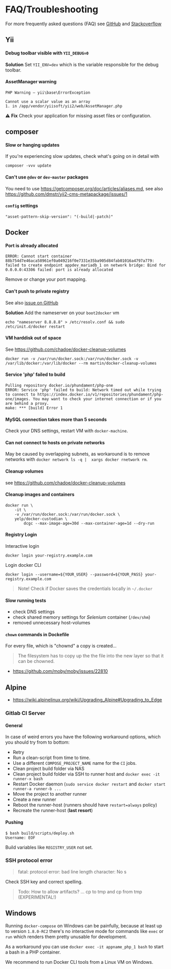 FAQ/Troubleshooting
===============

For more frequently asked questions (FAQ) see [GitHub](https://github.com/dmstr/docker-phd5-app/issues) and [Stackoverflow](http://stackoverflow.com/questions/tagged/phundament)

Yii
---

#### Debug toolbar visible with `YII_DEBUG=0`

**Solution** Set `YII_ENV=dev` which is the variable responsible for the debug toolbar.

#### AssetManager warning

```
PHP Warning – yii\base\ErrorException

Cannot use a scalar value as an array
1. in /app/vendor/yiisoft/yii2/web/AssetManager.php
```
:warning:
**Fix** Check your application for missing asset files or configuration.

## composer

#### Slow or hanging updates

If you're experiencing slow updates, check what's going on in detail with

    composer -vvv update

#### Can't use `@dev` or `dev-master` packages

You need to use https://getcomposer.org/doc/articles/aliases.md, see also https://github.com/dmstr/yii2-cms-metapackage/issues/1


#### `config` settings

    "asset-pattern-skip-version": "(-build|-patch)"


Docker
------

#### Port is already allocated

    ERROR: Cannot start container 88b754d7e46aca58961ef0a049216f0e7331e35ba905d84fab01016a4797a779: failed to create endpoint appdev_mariadb_1 on network bridge: Bind for 0.0.0.0:43306 failed: port is already allocated

Remove or change your port mapping.

#### Can't push to private registry

See also [issue on GitHub]()

**Solution** Add the nameserver on your `boot2docker` vm 

```
echo "nameserver 8.8.8.8" > /etc/resolv.conf && sudo /etc/init.d/docker restart
```

#### VM harddisk out of space

See https://github.com/chadoe/docker-cleanup-volumes

    docker run -v /var/run/docker.sock:/var/run/docker.sock -v /var/lib/docker:/var/lib/docker --rm martin/docker-cleanup-volumes

#### Service 'php' failed to build

    Pulling repository docker.io/phundament/php-one
    ERROR: Service 'php' failed to build: Network timed out while trying to connect to https://index.docker.io/v1/repositories/phundament/php-one/images. You may want to check your internet connection or if you are behind a proxy.
    make: *** [build] Error 1

#### MySQL connection takes more than 5 seconds

Check your DNS settings, restart VM with `docker-machine`.

#### Can not connect to hosts on private networks

May be caused by overlapping subnets, as workaround is to remove networks with `docker network ls -q |  xargs docker rnetwork rm`.

#### Cleanup volumes

see https://github.com/chadoe/docker-cleanup-volumes 

#### Cleanup images and containers

```
docker run \
	-it \
	-v /var/run/docker.sock:/var/run/docker.sock \
	yelp/docker-custodian \
		dcgc --max-image-age=30d --max-container-age=1d --dry-run
```

#### Registry Login

Interactive login
    
    docker login your-registry.example.com

Login docker CLI
    
    docker login --username=${YOUR_USER} --password=${YOUR_PASS} your-registry.example.com

> Note! Check if Docker saves the credentials locally in `~/.docker`


#### Slow running tests

- check DNS settings
- check shared memory settings for *Selenium* container (`/dev/shm`)
- removed unnecessary host-volumes 

#### `chown` commands in Dockefile

For every file, which is "chownd" a copy is created...

> The filesystem has to copy up the the file into the new layer so that it can be chowned.

- https://github.com/moby/moby/issues/22810

## Alpine

- https://wiki.alpinelinux.org/wiki/Upgrading_Alpine#Upgrading_to_Edge


### Gitlab CI Server

#### General

In case of weird errors you have the following workaround options, which you should try from to bottom:

- Retry
- Run a clean-script from time to time.
- Use a different `COMPOSE_PROJECT_NAME` name for the `CI` jobs.
- Clean project build folder via NAS
- Clean project build folder via SSH to runner host and `docker exec -it runner-x bash`
- Restart Docker daemon (`sudo service docker restart` and `docker start runner-a runner-b ...`
- Move the project to another runner
- Create a new runner
- Reboot the runner-host (runners should have `restart=always` policy)
- Recreate the runner-host (**last resort**)



#### Pushing

    $ bash build/scripts/deploy.sh
    Username: EOF
    
Build variables like `REGISTRY_USER` not set.



### SSH protocol error
  
  > fatal: protocol error: bad line length character: No s
  
Check SSH key and correct spelling.

> Todo: How to allow artifacts? ... cp to tmp and cp from tmp (EXPERIMENTAL!)




## Windows

Running `docker-compose` on Windows can be painfully, because at least up to version `1.8.0-RC2` there's no interactive mode for commands like `exec` or `run` which renders them pretty unusable for development.

As a workaround you can use `docker exec -it appname_php_1 bash` to start a bash in a PHP container.

We recommend to run Docker CLI tools from a Linux VM on Windows.